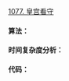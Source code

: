[1077. 皇宫看守](https://www.acwing.com/problem/content/1079/)

#### 算法：



#### 时间复杂度分析：



#### 代码：

```java

```


